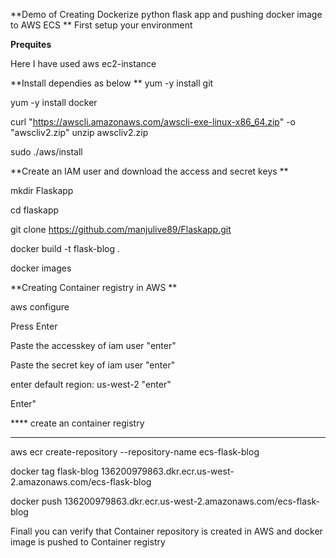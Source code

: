 **Demo of Creating Dockerize python flask app and pushing docker image to AWS ECS
**
First setup your environment

**Prequites**

Here I have used aws ec2-instance

**Install dependies as below
**
yum -y install git

yum -y install docker

 curl "https://awscli.amazonaws.com/awscli-exe-linux-x86_64.zip" -o "awscliv2.zip"
unzip awscliv2.zip

sudo ./aws/install

**Create an IAM user and download the access and secret keys
**

mkdir Flaskapp

cd flaskapp

git clone https://github.com/manjulive89/Flaskapp.git

docker build -t flask-blog .

docker images

**Creating Container registry in AWS
**

aws configure

Press Enter

Paste the accesskey of iam user "enter"

Paste the secret key of iam user "enter"

enter default region: us-west-2 "enter"

Enter"

**** create an container registry
****

aws ecr create-repository --repository-name ecs-flask-blog


docker tag flask-blog 136200979863.dkr.ecr.us-west-2.amazonaws.com/ecs-flask-blog


docker push 136200979863.dkr.ecr.us-west-2.amazonaws.com/ecs-flask-blog



Finall you can verify that Container repository is created in AWS and docker image is pushed to Container registry

